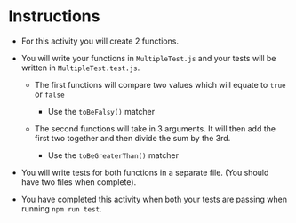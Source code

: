 # Instructions

* For this activity you will create 2 functions.

* You will write your functions in `MultipleTest.js` and your tests will be written in `MultipleTest.test.js`.

  * The first functions will compare two values which will equate to `true` or `false`

    * Use the `toBeFalsy()` matcher

  * The second functions will take in 3 arguments. It will then add the first two together and then divide the sum by the 3rd.

    * Use the `toBeGreaterThan()` matcher

* You will write tests for both functions in a separate file. (You should have two files when complete).

* You have completed this activity when both your tests are passing when running `npm run test`.
